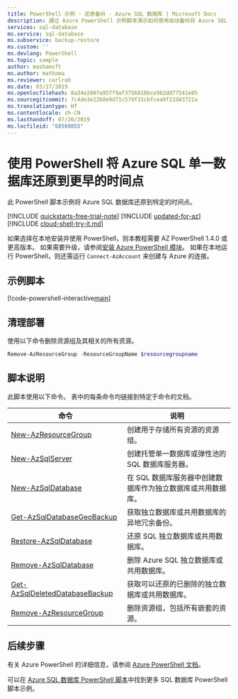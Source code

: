 ```yaml
---
title: PowerShell 示例 - 还原备份 - Azure SQL 数据库 | Microsoft Docs
description: 通过 Azure PowerShell 示例脚本演示如何使用自动备份将 Azure SQL 单一数据库还原到更早的时间点
services: sql-database
ms.service: sql-database
ms.subservice: backup-restore
ms.custom: ''
ms.devlang: PowerShell
ms.topic: sample
author: mashamsft
ms.author: mathoma
ms.reviewer: carlrab
ms.date: 03/27/2019
ms.openlocfilehash: 8a34e2607a957f9af3756818bce9b2dd77541e85
ms.sourcegitcommit: 7c4de3e22b8e9d71c579f31cbfcea9f22d43721a
ms.translationtype: HT
ms.contentlocale: zh-CN
ms.lasthandoff: 07/26/2019
ms.locfileid: "68569855"
---
```

# <a name="use-powershell-to-restore-an-azure-sql-single-database-to-an-earlier-point-in-time"></a>使用 PowerShell 将 Azure SQL 单一数据库还原到更早的时间点

此 PowerShell 脚本示例将 Azure SQL 数据库还原到特定的时间点。  

[!INCLUDE [quickstarts-free-trial-note](../../../includes/quickstarts-free-trial-note.md)]
[!INCLUDE [updated-for-az](../../../includes/updated-for-az.md)]
[!INCLUDE [cloud-shell-try-it.md](../../../includes/cloud-shell-try-it.md)]

如果选择在本地安装并使用 PowerShell，则本教程需要 AZ PowerShell 1.4.0 或更高版本。 如果需要升级，请参阅[安装 Azure PowerShell 模块](/powershell/azure/install-az-ps)。 如果在本地运行 PowerShell，则还需运行 `Connect-AzAccount` 来创建与 Azure 的连接。

## <a name="sample-script"></a>示例脚本

[!code-powershell-interactive[main](../../../powershell_scripts/sql-database/restore-database/restore-database.ps1?highlight=17-18 "Create SQL Database")]

## <a name="clean-up-deployment"></a>清理部署

使用以下命令删除资源组及其相关的所有资源。

```powershell
Remove-AzResourceGroup -ResourceGroupName $resourcegroupname
```

## <a name="script-explanation"></a>脚本说明

此脚本使用以下命令。 表中的每条命令均链接到特定于命令的文档。

| 命令 | 说明 |
|---|---|
| [New-AzResourceGroup](https://docs.microsoft.com/powershell/module/az.resources/new-azresourcegroup) | 创建用于存储所有资源的资源组。 |
| [New-AzSqlServer](/powershell/module/az.sql/new-azsqlserver) | 创建托管单一数据库或弹性池的 SQL 数据库服务器。 |
| [New-AzSqlDatabase](/powershell/module/az.sql/new-azsqldatabase) | 在 SQL 数据库服务器中创建数据库作为独立数据库或共用数据库。 |
[Get-AzSqlDatabaseGeoBackup](/powershell/module/az.sql/get-azsqldatabasegeobackup) | 获取独立数据库或共用数据库的异地冗余备份。 |
| [Restore-AzSqlDatabase](/powershell/module/az.sql/restore-azsqldatabase) | 还原 SQL 独立数据库或共用数据库。 |
|[Remove-AzSqlDatabase](/powershell/module/az.sql/remove-azsqldatabase) | 删除 Azure SQL 独立数据库或共用数据库。 |
| [Get-AzSqlDeletedDatabaseBackup](/powershell/module/az.sql/get-azsqldeleteddatabasebackup) | 获取可以还原的已删除的独立数据库或共用数据库。 |
| [Remove-AzResourceGroup](/powershell/module/az.resources/remove-azresourcegroup) | 删除资源组，包括所有嵌套的资源。 |

## <a name="next-steps"></a>后续步骤

有关 Azure PowerShell 的详细信息，请参阅 [Azure PowerShell 文档](/powershell/azure/overview)。

可以在 [Azure SQL 数据库 PowerShell 脚本](../sql-database-powershell-samples.md)中找到更多 SQL 数据库 PowerShell 脚本示例。

